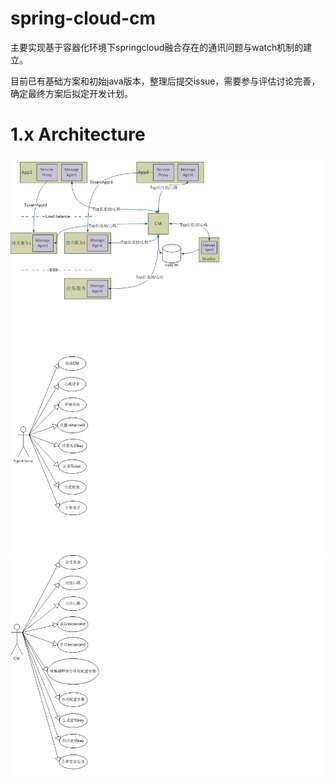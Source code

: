 # spring-cloud-cm
主要实现基于容器化环境下springcloud融合存在的通讯问题与watch机制的建立。

目前已有基础方案和初始java版本，整理后提交issue，需要参与评估讨论完善，确定最终方案后拟定开发计划。


# 1.x Architecture
![image](https://github.com/SpringCloud/spring-cloud-cm/blob/master/page-resources/img/architecture.png)
![image](https://github.com/SpringCloud/spring-cloud-cm/blob/master/page-resources/img/agent-base.png)
![image](https://github.com/SpringCloud/spring-cloud-cm/blob/master/page-resources/img/cm-base.png)

